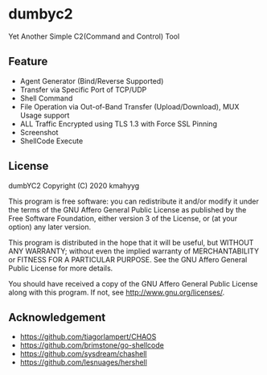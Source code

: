 # dumbyc2

Yet Another Simple C2(Command and Control) Tool

## Feature

- Agent Generator (Bind/Reverse Supported)
- Transfer via Specific Port of TCP/UDP
- Shell Command
- File Operation via Out-of-Band Transfer (Upload/Download), MUX Usage support
- ALL Traffic Encrypted using TLS 1.3 with Force SSL Pinning
- Screenshot
- ShellCode Execute

## License

 dumbYC2
 Copyright (C) 2020  kmahyyg
 
 This program is free software: you can redistribute it and/or modify
 it under the terms of the GNU Affero General Public License as published by
 the Free Software Foundation, either version 3 of the License, or
 (at your option) any later version.
 
 This program is distributed in the hope that it will be useful,
 but WITHOUT ANY WARRANTY; without even the implied warranty of
 MERCHANTABILITY or FITNESS FOR A PARTICULAR PURPOSE.  See the
 GNU Affero General Public License for more details.
 
 You should have received a copy of the GNU Affero General Public License
 along with this program.  If not, see <http://www.gnu.org/licenses/>.

## Acknowledgement

- https://github.com/tiagorlampert/CHAOS
- https://github.com/brimstone/go-shellcode
- https://github.com/sysdream/chashell
- https://github.com/lesnuages/hershell
